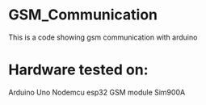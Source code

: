 # GSM_Communication
This is a code showing gsm communication with arduino

# Hardware tested on:
Arduino Uno
Nodemcu esp32
GSM module Sim900A
